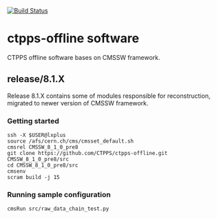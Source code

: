 [![Build Status](https://travis-ci.org/CTPPS/ctpps-offline.svg?branch=develop)](https://travis-ci.org/CTPPS/ctpps-offline)

# ctpps-offline software

CTPPS offline software bases on CMSSW framework. 


## release/8.1.X

Release 8.1.X contains some of modules responsible for reconstruction,
migrated to newer version of CMSSW framework.

### Getting started

```
ssh -X $USER@lxplus
source /afs/cern.ch/cms/cmsset_default.sh
cmsrel CMSSW_8_1_0_pre8
git clone https://github.com/CTPPS/ctpps-offline.git CMSSW_8_1_0_pre8/src
cd CMSSW_8_1_0_pre8/src
cmsenv
scram build -j 15
```

### Running sample configuration

```
cmsRun src/raw_data_chain_test.py
```

